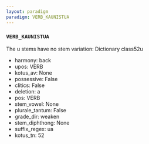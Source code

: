 ```yaml
---
layout: paradigm
paradigm: VERB_KAUNISTUA
---
```

### ` VERB_KAUNISTUA `

The u stems have no stem variation: Dictionary class52u
* harmony: back
* upos: VERB
* kotus_av: None
* possessive: False
* clitics: False
* deletion: a
* pos: VERB
* stem_vowel: None
* plurale_tantum: False
* grade_dir: weaken
* stem_diphthong: None
* suffix_regex: ua
* kotus_tn: 52
